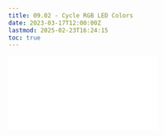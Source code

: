 ```yaml
---
title: 09.02 - Cycle RGB LED Colors
date: 2023-03-17T12:00:00Z
lastmod: 2025-02-23T16:24:15
toc: true
---
```


![Link to included file content](../../../../arduino/cycle-rgb-led-colors.md)
